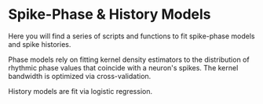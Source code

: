 # Spike-Phase & History Models

Here you will find a series of scripts and functions to fit spike-phase models and spike histories. 

Phase models rely on fitting kernel density estimators to the distribution of rhythmic phase values that coincide with a neuron's spikes. The kernel bandwidth is optimized via cross-validation. 

History models are fit via logistic regression. 
